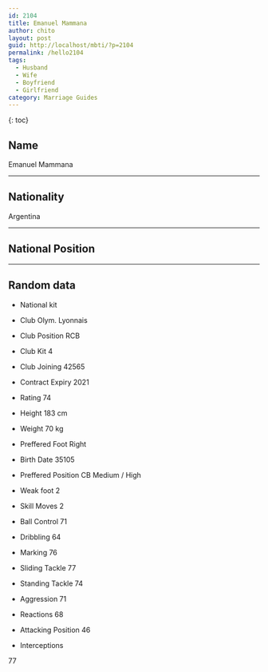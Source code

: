 ```yaml
---
id: 2104
title: Emanuel Mammana
author: chito
layout: post
guid: http://localhost/mbti/?p=2104
permalink: /hello2104
tags:
  - Husband
  - Wife
  - Boyfriend
  - Girlfriend
category: Marriage Guides
---
```



{: toc}


## Name  
Emanuel Mammana 

* * *

## Nationality  
Argentina 

* * *

## National Position 

* * *

## Random data 

  * National kit 
  * Club 
Olym. Lyonnais 

  * Club Position 
RCB 

  * Club Kit 
4 

  * Club Joining 
42565 

  * Contract Expiry 
2021 

  * Rating 
74 

  * Height 
183 cm 

  * Weight 
70 kg 

  * Preffered Foot 
Right 

  * Birth Date 
35105 

  * Preffered Position 
CB Medium / High 

  * Weak foot 
2 

  * Skill Moves 
2 

  * Ball Control 
71 

  * Dribbling 
64 

  * Marking 
76 

  * Sliding Tackle 
77 

  * Standing Tackle 
74 

  * Aggression 
71 

  * Reactions 
68 

  * Attacking Position 
46 

  * Interceptions 

77</ul>